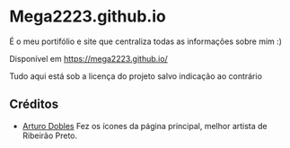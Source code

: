 # Mega2223.github.io

É o meu portifólio e site que centraliza todas as informações sobre mim :)

Disponível em https://mega2223.github.io/

Tudo aqui está sob a licença do projeto salvo indicação ao contrário

## Créditos

- [Arturo Dobles](https://www.instagram.com/arturosarts/) Fez os ícones da página principal, melhor artista de Ribeirão Preto.
